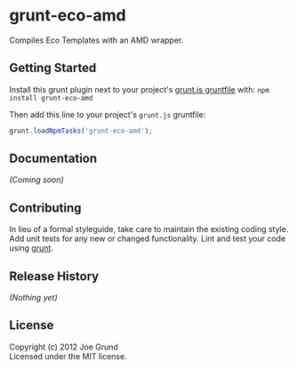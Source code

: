 # grunt-eco-amd

Compiles Eco Templates with an AMD wrapper.

## Getting Started
Install this grunt plugin next to your project's [grunt.js gruntfile][getting_started] with: `npm install grunt-eco-amd`

Then add this line to your project's `grunt.js` gruntfile:

```javascript
grunt.loadNpmTasks('grunt-eco-amd');
```

[grunt]: https://github.com/cowboy/grunt
[getting_started]: https://github.com/cowboy/grunt/blob/master/docs/getting_started.md

## Documentation
_(Coming soon)_

## Contributing
In lieu of a formal styleguide, take care to maintain the existing coding style. Add unit tests for any new or changed functionality. Lint and test your code using [grunt][grunt].

## Release History
_(Nothing yet)_

## License
Copyright (c) 2012 Joe Grund  
Licensed under the MIT license.
